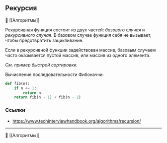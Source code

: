 ## Рекурсия
📂 [[Алгоритмы]]

Рекурсивная функция состоит из двух частей: _базового случая_ и _рекурсивного случая_. В базовом случае функция себя не вызывает, чтобы предотвратить зацикливание.

Если в рекурсивной функции задействован массив, базовым случаем часто оказывается пустой массив, или массив из одного элемента.

*См. пример быстрой сортировки.*

Вычисление последовательности Фибоначчи:
```python
def fib(n):  
	if n <= 1:  
		return n  
	return fib(n - 1) + fib(n - 2)
```
### Ссылки
- https://www.techinterviewhandbook.org/algorithms/recursion/

----
📂 [[Алгоритмы]]